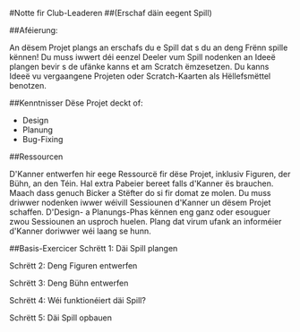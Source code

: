#Notte fir Club-Leaderen
##(Erschaf däin eegent Spill)

##Aféierung:

An dësem Projet plangs an erschafs du e Spill dat s du an deng Frënn spille kënnen! Du muss iwwert déi eenzel Deeler vum Spill nodenken an Ideeë plangen bevir s de ufänke kanns et am Scratch ëmzesetzen. Du kanns Ideeë vu vergaangene Projeten oder Scratch-Kaarten als Hëllefsmëttel benotzen.

##Kenntnisser
Dëse Projet deckt of:

* Design
* Planung
* Bug-Fixing

##Ressourcen

D'Kanner entwerfen hir eege Ressourcë fir dëse Projet, inklusiv Figuren, der Bühn, an den Téin. Hal extra Pabeier bereet falls d'Kanner ës brauchen. Maach dass genuch Bicker a Stëfter do si fir domat ze molen. Du muss driwwer nodenken iwwer wéivill Sessiounen d'Kanner un dësem Projet schaffen. D'Design- a Planungs-Phas kënnen eng ganz oder esouguer zwou Sessiounen an usproch huelen. Plang dat virum ufank an informéier d'Kanner doriwwer wéi laang se hunn.

##Basis-Exercicer
Schrëtt 1: Däi Spill plangen

Schrëtt 2: Deng Figuren entwerfen

Schrëtt 3: Deng Bühn entwerfen

Schrëtt 4: Wéi funktionéiert däi Spill?

Schrëtt 5: Däi Spill opbauen